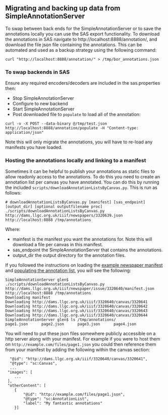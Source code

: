 ## Migrating and backing up data from SimpleAnnotationServer

To swap between back ends for the SimpleAnnotationServer or to save the annotations locally you can use the SAS export functionality. To download the annotations in SAS navigate to http://localhost:8888/annotation/, and download the file json file containing the annotations. This can be automated and used as a backup strategy using the following command:

```
curl "http://localhost:8888/annotation/" > /tmp/bor_annotations.json
```

### To swap backends in SAS

Ensure any required encoders/decoders are included in the sas.properties then:
 * Stop SimpleAnnotationServer
 * Configure to new backend
 * Start SimpleAnnotationServer
 * Post downloaded file to ```populate``` to load all of the annotation:
```
curl -v -X POST --data-binary @/tmp/test.json http://localhost:8888/annotation/populate -H "Content-type: application/json"
```
Note this will only migrate the annotations, you will have to re-load any manifests you have loaded.

### Hosting the annotations locally and linking to a manifest

Sometimes it can be helpful to publish your annotations as static files to allow readonly access to the annotations. To do this you need to create an annotation list per canvas you have annotated. You can do this by running the included `scripts/downloadAnnotationListsByCanvas.py`. This is run as follows:

```
# downloadAnnotationListsByCanvas.py [manifest] [sas_endpoint] [output_dir] [optional outputfilename proc]
./scripts/downloadAnnotationListsByCanvas.py http://dams.llgc.org.uk/iiif/newspapers/3320639.json http://localhost:8888 /tmp/annotations
```

Where:
 * mainfest is the manifest you want the annotations for. Note this will download a file per canvas in this manifest.
 * sas_endpoint the SimpleAnnotationServer that contains the annotations.
 * output_dir the output directory for the annotation files.

If you followed the instructions on loading the [example newspaper manifest](NewManifests.md) and [populating the annotation list](PopulatingAnnotations.md), you will see the following:

```
SimpleAnnotationServer glen$ ./scripts/downloadAnnotationListsByCanvas.py http://dams.llgc.org.uk/iiif/newspaper/issue/3320640/manifest.json  http://localhost:8888 /tmp/annotations
Downloading manifest
Downloading http://dams.llgc.org.uk/iiif/3320640/canvas/3320641
Downloading http://dams.llgc.org.uk/iiif/3320640/canvas/3320642
Downloading http://dams.llgc.org.uk/iiif/3320640/canvas/3320643
Downloading http://dams.llgc.org.uk/iiif/3320640/canvas/3320644
SimpleAnnotationServer glen$ ls /tmp/annotations/
page1.json      page2.json      page3.json      page4.json
```

You will need to put these json files somewhere publicly accessible on a http server along with your manifest. For example if you were to host them on `http://example.com/files/page1.json` you could then reference them from your manifest by adding the following within the canvas section:

```
  "@id": "http://dams.llgc.org.uk/iiif/3320640/canvas/3320641",
  "@type": "sc:Canvas",
  ...
 "images": [
    ...
 ],
 "otherContent": [
    {
        "@id": "http://example.com/files/page1.json",
        "@type": "sc:AnnotationList",
        "label": "My fantastic annotations"
    }]
```
